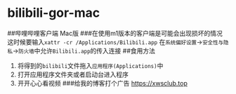 # bilibili-gor-mac
##哔哩哔哩客户端 Mac版
###在使用m1版本的客户端是可能会出现损坏的情况
这时候要输入`xattr -cr /Applications/Bilibili.app`
在`系统偏好设置`->`安全性与隐私`->`防火墙`中允许`Bilibili.app`的传入连接
##食用方法
1. 将得到的`bilibili`文件拖入`应用程序(Applications)`中
2. 打开应用程序文件夹或者启动台进入程序
3. 开开心心看视频
###给我的博客打个广告
https://xwsclub.top
